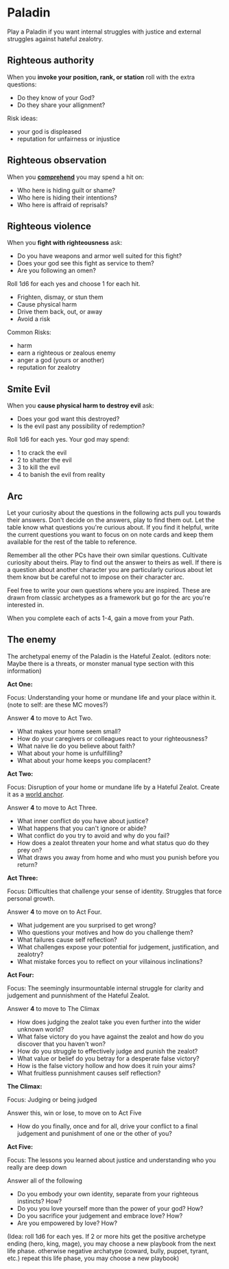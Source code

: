 # Paladin

Play a Paladin if you want internal struggles with justice and external struggles against hateful zealotry.

## Righteous authority

When you **invoke your position, rank, or station** roll with the extra questions:

- Do they know of your God?
- Do they share your allignment?

Risk ideas:
- your god is displeased
- reputation for unfairness or injustice

## Righteous observation

When you [**comprehend**](../common-moves.md#comprehend) you may spend a hit on:

- Who here is hiding guilt or shame?
- Who here is hiding their intentions?
- Who here is affraid of reprisals?

## Righteous violence

When you **fight with righteousness** ask:

- Do you have weapons and armor well suited for this fight?
- Does your god see this fight as service to them?
- Are you following an omen?

Roll 1d6 for each yes and choose 1 for each hit.

- Frighten, dismay, or stun them
- Cause physical harm
- Drive them back, out, or away
- Avoid a risk

Common Risks:
- harm
- earn a righteous or zealous enemy
- anger a god (yours or another)
- reputation for zealotry

## Smite Evil

When you **cause physical harm to destroy evil** ask:

- Does your god want this destroyed?
- Is the evil past any possibility of redemption?

Roll 1d6 for each yes. Your god may spend:
- 1 to crack the evil
- 2 to shatter the evil
- 3 to kill the evil
- 4 to banish the evil from reality

## Arc

Let your curiosity about the questions in the following acts pull you towards their answers. Don't decide on the answers, play to find them out. Let the table know what questions you're curious about. If you find it helpful, write the current questions you want to focus on on note cards and keep them available for the rest of the table to reference.

Remember all the other PCs have their own similar questions. Cultivate curiosity about theirs. Play to find out the answer to theirs as well.
If there is a question about another character you are particularly curious about let them know but be careful not to impose on their character arc.

Feel free to write your own questions where you are inspired. These are drawn from classic archetypes as a framework but go for the arc you're interested in.

When you complete each of acts 1-4, gain a move from your Path.

## The enemy

The archetypal enemy of the Paladin is the Hateful Zealot.
(editors note: Maybe there is a threats, or monster manual type section with this information)

**Act One:**

Focus: Understanding your home or mundane life and your place within it. (note to self: are these MC moves?)

Answer **4** to move to Act Two.
* What makes your home seem small?
* How do your caregivers or colleagues react to your righteousness? 
* What naive lie do you believe about faith?
* What about your home is unfulfilling?
* What about your home keeps you complacent?

**Act Two:**

Focus: Disruption of your home or mundane life by a Hateful Zealot. Create it as a [world anchor](../setting-the-setting.md#world-anchor).

Answer **4** to move to Act Three.
* What inner conflict do you have about justice?
* What happens that you can't ignore or abide?
* What conflict do you try to avoid and why do you fail?
* How does a zealot threaten your home and what status quo do they prey on?
* What draws you away from home and who must you punish before you return?

**Act Three:**

Focus: Difficulties that challenge your sense of identity. Struggles that force personal growth.

Answer **4** to move on to Act Four.
* What judgement are you surprised to get wrong?
* Who questions your motives and how do you challenge them?
* What failures cause self reflection?
* What challenges expose your potential for judgement, justification, and zealotry?
* What mistake forces you to reflect on your villainous inclinations?

**Act Four:**

Focus: The seemingly insurmountable internal struggle for clarity and judgement and punnishment of the Hateful Zealot.

Answer **4** to move to The Climax
* How does judging the zealot take you even further into the wider unknown world?
* What false victory do you have against the zealot and how do you discover that you haven't won?
* How do you struggle to effectively judge and punish the zealot?
* What value or belief do you betray for a desperate false victory?
* How is the false victory hollow and how does it ruin your aims?
* What fruitless punnishment causes self reflection?

**The Climax:**

Focus: Judging or being judged

Answer this, win or lose, to move on to Act Five
* How do you finally, once and for all, drive your conflict to a final judgement and punishment of one or the other of you?

**Act Five:**

Focus: The lessons you learned about justice and understanding who you really are deep down

Answer all of the following
* Do you embody your own identity, separate from your righteous instincts? How?
* Do you you love yourself more than the power of your god? How?
* Do you sacrifice your judgement and embrace love? How?
* Are you empowered by love? How?

(Idea: roll 1d6 for each yes. If 2 or more hits get the positive archetype ending (hero, king, mage), you may choose a new playbook from the next life phase. otherwise negative archatype (coward, bully, puppet, tyrant, etc.) repeat this life phase, you may choose a new playbook)

